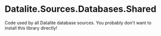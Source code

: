 # Datalite.Sources.Databases.Shared

Code used by all Datalite database sources. You probably don't want to install this library directly!